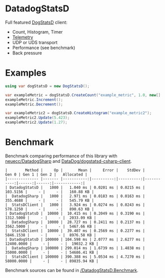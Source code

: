 # DatadogStatsD
Full featured [DogStatsD](https://docs.datadoghq.com/developers/dogstatsd) client:
- Count, Histogram, Timer
- [Telemetry](https://docs.datadoghq.com/developers/dogstatsd/high_throughput/?tab=go#client-side-telemetry)
- UDP or UDS transport
- Performance (see benchmark)
- Back pressure

# Examples

```csharp
using var dogStatsD = new DogStatsD();

var exampleMetric = dogStatsD.CreateCount("example_metric", 1.0, new[] { "environment:dev" });
exampleMetric.Increment();
exampleMetric.Decrement();

var exampleMetric2 = dogStatsD.CreateHistogram("example_metric2");
exampleMetric2.Update(5.423);
exampleMetric2.Update(1.27);
```

# Benchmark

Benchmark comparing performance of this library with [neuecc/DatadogSharp](https://github.com/neuecc/DatadogSharp)
and [DataDog/dogstatsd-csharp-client](https://github.com/DataDog/dogstatsd-csharp-client).

```
|        Method |     Op |       Mean |     Error |    StdDev |      Gen 0 | Gen 1 | Gen 2 |   Allocated |
|-------------- |------- |-----------:|----------:|----------:|-----------:|------:|------:|------------:|
| DatadogStatsD |   1000 |   1.040 ms | 0.0201 ms | 0.0215 ms |   103.5156 |     - |     - |   160.88 KB |
|  DatadogSharp |   1000 |   2.971 ms | 0.0183 ms | 0.0163 ms |   355.4688 |     - |     - |   545.79 KB |
|  StatsDClient |   1000 |   3.924 ms | 0.0274 ms | 0.0243 ms |   578.1250 |     - |     - |   890.63 KB |
| DatadogStatsD |  10000 |  10.415 ms | 0.2049 ms | 0.3190 ms |  1312.5000 |     - |     - |  2033.09 KB |
|  DatadogSharp |  10000 |  28.727 ms | 0.2411 ms | 0.2137 ms |  3562.5000 |     - |     - |  5467.66 KB |
|  StatsDClient |  10000 |  39.407 ms | 0.2569 ms | 0.2277 ms |  5846.1538 |     - |     - |  8976.58 KB |
| DatadogStatsD | 100000 | 104.598 ms | 2.0777 ms | 2.6277 ms | 12400.0000 |     - |     - |  19032.2 KB |
|  DatadogSharp | 100000 | 299.014 ms | 1.6739 ms | 1.4838 ms | 35000.0000 |     - |     - | 54686.41 KB |
|  StatsDClient | 100000 | 390.388 ms | 5.0534 ms | 4.7270 ms | 58000.0000 |     - |     - | 89835.94 KB |
```

Benchmark sources can be found in
[/DatadogStatsD.Benchmark](https://github.com/verdie-g/DatadogStatsD/blob/master/DatadogStatsD.Benchmark/Program.cs).
